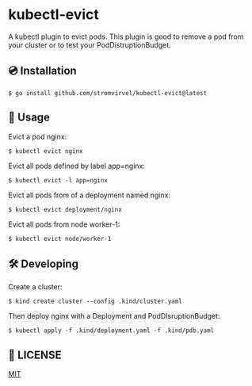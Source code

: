 # kubectl-evict

A kubectl plugin to evict pods. This plugin is good to remove a pod from your
cluster or to test your PodDistruptionBudget.

## :cd: Installation

```console
$ go install github.com/stromvirvel/kubectl-evict@latest
```

## :notebook_with_decorative_cover: Usage

Evict a pod nginx:
```console
$ kubectl evict nginx
```

Evict all pods defined by label app=nginx:
```console
$ kubectl evict -l app=nginx
```

Evict all pods from of a deployment named nginx:
```console
$ kubectl evict deployment/nginx
```

Evict all pods from node worker-1:
```console
$ kubectl evict node/worker-1
```

## :hammer_and_wrench: Developing

Create a cluster:

```console
$ kind create cluster --config .kind/cluster.yaml
```

Then deploy nginx with a Deployment and PodDIsruptionBudget:

```console
$ kubectl apply -f .kind/deployment.yaml -f .kind/pdb.yaml
```

## :memo: LICENSE

[MIT](./LICENSE)
